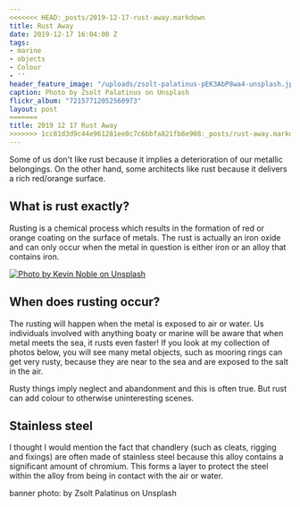 ```yaml
---
<<<<<<< HEAD:_posts/2019-12-17-rust-away.markdown
title: Rust Away
date: 2019-12-17 16:04:00 Z
tags:
- marine
- objects
- Colour
- ''
header_feature_image: "/uploads/zsolt-palatinus-pEK3AbP8wa4-unsplash.jpg"
caption: Photo by Zsolt Palatinus on Unsplash
flickr_album: "72157712052560973"
layout: post
=======
title: 2019 12 17 Rust Away
>>>>>>> 1cc81d3d9c44e961281ee0c7c6bbfa821fb8e908:_posts/rust-away.markdown
---
```


Some of us don't like rust because it implies a deterioration of our metallic belongings. On the other hand, some architects like rust because it delivers a rich red/orange surface.

## What is rust exactly?

Rusting is a chemical process which results in the formation of red or orange coating on the surface of metals. The rust is actually an iron oxide and can only occur when the metal in question is either iron or an alloy that contains iron.

[![Photo by Kevin Noble on Unsplash](/uploads/kevin-noble-kdK2z8O82uw-unsplash.jpg)](/uploads/kevin-noble-kdK2z8O82uw-unsplash.jpg)

## When does rusting occur?

The rusting will happen when the metal is exposed to air or water.  Us individuals involved with anything boaty or marine will be aware that when metal meets the sea, it rusts even faster! If you look at my collection of photos below, you will see many metal objects, such as mooring rings can get very rusty, because they are near to the sea and are exposed to the salt in the air.

Rusty things imply neglect and abandonment and this is often true. But rust can add colour to otherwise uninteresting scenes.

## Stainless steel

I thought I would mention the fact that chandlery (such as cleats, rigging and fixings) are often made of stainless steel because this alloy contains a significant amount of chromium. This forms a layer to protect the steel within the alloy from being in contact with the air or water.

banner photo: by Zsolt Palatinus on Unsplash
